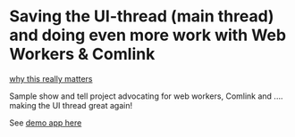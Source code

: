 # Saving the UI-thread (main thread) and doing even more work with Web Workers & Comlink
[why this really matters](https://www.youtube.com/watch?v=7Rrv9qFMWNM&t=255s)

Sample show and tell project advocating for web workers, Comlink and .... making the UI thread great again!

See [demo app here](https://chalu.github.io/comlink-workers/)
